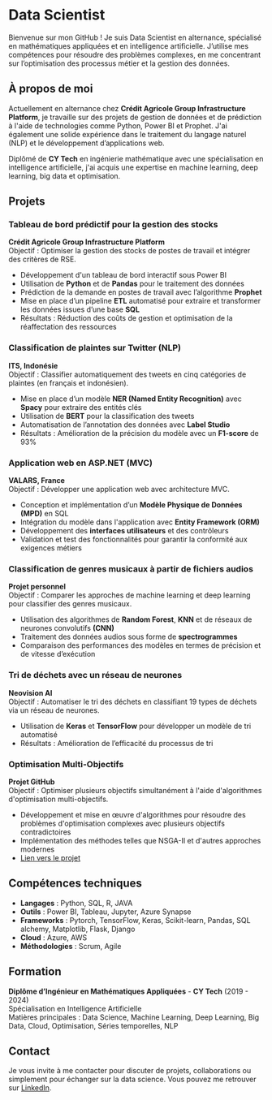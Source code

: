 # Data Scientist

Bienvenue sur mon GitHub ! Je suis Data Scientist en alternance, spécialisé en mathématiques appliquées et en intelligence artificielle. J’utilise mes compétences pour résoudre des problèmes complexes, en me concentrant sur l’optimisation des processus métier et la gestion des données.

## **À propos de moi**  
Actuellement en alternance chez **Crédit Agricole Group Infrastructure Platform**, je travaille sur des projets de gestion de données et de prédiction à l'aide de technologies comme Python, Power BI et Prophet. J'ai également une solide expérience dans le traitement du langage naturel (NLP) et le développement d’applications web.

Diplômé de **CY Tech** en ingénierie mathématique avec une spécialisation en intelligence artificielle, j'ai acquis une expertise en machine learning, deep learning, big data et optimisation.

## **Projets**
### **Tableau de bord prédictif pour la gestion des stocks**  
**Crédit Agricole Group Infrastructure Platform**  
Objectif : Optimiser la gestion des stocks de postes de travail et intégrer des critères de RSE.  
- Développement d'un tableau de bord interactif sous Power BI  
- Utilisation de **Python** et de **Pandas** pour le traitement des données  
- Prédiction de la demande en postes de travail avec l’algorithme **Prophet**  
- Mise en place d’un pipeline **ETL** automatisé pour extraire et transformer les données issues d’une base **SQL**  
- Résultats : Réduction des coûts de gestion et optimisation de la réaffectation des ressources  

### **Classification de plaintes sur Twitter (NLP)**  
**ITS, Indonésie**  
Objectif : Classifier automatiquement des tweets en cinq catégories de plaintes (en français et indonésien).  
- Mise en place d’un modèle **NER (Named Entity Recognition)** avec **Spacy** pour extraire des entités clés  
- Utilisation de **BERT** pour la classification des tweets  
- Automatisation de l’annotation des données avec **Label Studio**  
- Résultats : Amélioration de la précision du modèle avec un **F1-score** de 93%  

### **Application web en ASP.NET (MVC)**  
**VALARS, France**  
Objectif : Développer une application web avec architecture MVC.  
- Conception et implémentation d’un **Modèle Physique de Données (MPD)** en SQL  
- Intégration du modèle dans l'application avec **Entity Framework (ORM)**  
- Développement des **interfaces utilisateurs** et des contrôleurs  
- Validation et test des fonctionnalités pour garantir la conformité aux exigences métiers  

### **Classification de genres musicaux à partir de fichiers audios**  
**Projet personnel**  
Objectif : Comparer les approches de machine learning et deep learning pour classifier des genres musicaux.  
- Utilisation des algorithmes de **Random Forest**, **KNN** et de réseaux de neurones convolutifs **(CNN)**  
- Traitement des données audios sous forme de **spectrogrammes**  
- Comparaison des performances des modèles en termes de précision et de vitesse d’exécution  

### **Tri de déchets avec un réseau de neurones**  
**Neovision AI**  
Objectif : Automatiser le tri des déchets en classifiant 19 types de déchets via un réseau de neurones.  
- Utilisation de **Keras** et **TensorFlow** pour développer un modèle de tri automatisé  
- Résultats : Amélioration de l’efficacité du processus de tri

### **Optimisation Multi-Objectifs**  
**Projet GitHub**  
Objectif : Optimiser plusieurs objectifs simultanément à l'aide d'algorithmes d'optimisation multi-objectifs.  
- Développement et mise en œuvre d'algorithmes pour résoudre des problèmes d'optimisation complexes avec plusieurs objectifs contradictoires  
- Implémentation des méthodes telles que NSGA-II et d'autres approches modernes  
- [Lien vers le projet](https://github.com/Ismazerrouk/Optimisation-MultiObjectifs)

## **Compétences techniques**
- **Langages** : Python, SQL, R, JAVA
- **Outils** : Power BI, Tableau, Jupyter, Azure Synapse  
- **Frameworks** : Pytorch, TensorFlow, Keras, Scikit-learn, Pandas, SQL alchemy, Matplotlib, Flask, Django
- **Cloud** : Azure, AWS  
- **Méthodologies** : Scrum, Agile  

## **Formation**  
**Diplôme d’Ingénieur en Mathématiques Appliquées** - **CY Tech** (2019 - 2024)  
Spécialisation en Intelligence Artificielle  
Matières principales : Data Science, Machine Learning, Deep Learning, Big Data, Cloud, Optimisation, Séries temporelles, NLP  

## **Contact**
Je vous invite à me contacter pour discuter de projets, collaborations ou simplement pour échanger sur la data science. Vous pouvez me retrouver sur [LinkedIn](https://www.linkedin.com/in/ismaël-zerrouk).
